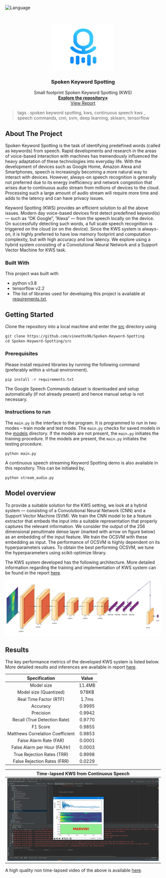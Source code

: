  ![Language](https://img.shields.io/badge/language-python--3.8-blue)

<!-- PROJECT LOGO -->
<br />

<p align="center">
  <a href="https://github.com/vineeths96/Spoken-Keyword-Spotting">
    <img src="docs/results/logo.jpg" alt="Logo" width="200" height="150">
  </a>
  <h3 align="center">Spoken Keyword Spotting</h3>
  <p align="center">
    Small footprint Spoken Keyword Spotting (KWS)
    <br />
    <a href=https://github.com/vineeths96/Spoken-Keyword-Spotting><strong>Explore the repository»</strong></a>
    <br />
    <a href=https://github.com/vineeths96/Spoken-Keyword-Spotting/blob/master/docs/report.pdf>View Report</a>
  </p>

</p>

> tags : spoken keyword spotting, kws, continuous speech kws , speech commands, cnn, svm, deep learning, sklearn, tensorflow



<!-- ABOUT THE PROJECT -->
## About The Project

Spoken Keyword Spotting is the task of identifying predefined words (called as keywords) from speech. Rapid developments and research in the areas of voice-based interaction with machines has tremendously influenced the heavy adaptation of these technologies into everyday life. With the development of devices such as Google Home, Amazon Alexa and Smartphones, speech is increasingly becoming a more natural way to interact with devices. However, always-on speech recognition is generally not preferred due to its energy inefficiency and network congestion that arises due to continuous audio stream from millions of devices to the cloud. Processing such a large amount of audio stream will require more time and adds to the latency and can have privacy issues.

Keyword Spotting (KWS) provides an efficient solution to all the above issues. Modern day voice-based devices first detect predefined keyword(s) — such as ”OK Google”, ”Alexa” — from the speech locally on the device. On successfully detecting such words, a full scale speech recognition is triggered on the cloud (or on the device). Since the KWS system is always-on, it is highly preferred to have low memory footprint and computation complexity, but with high accuracy and low latency. We explore using a hybrid system consisting of a Convolutional Neural Network and a Support Vector Machine for KWS task.

### Built With
This project was built with 

* python v3.8
* tensorflow v2.2
* The list of libraries used for developing this project is available at [requirements.txt](requirements.txt).



<!-- GETTING STARTED -->

## Getting Started

Clone the repository into a local machine and enter the [src](src) directory using

```shell
git clone https://github.com/vineeths96/Spoken-Keyword-Spotting
cd Spoken-Keyword-Spotting/src
```

### Prerequisites

Please install required libraries by running the following command (preferably within a virtual environment).

```shell
pip install -r requirements.txt
```

The Google Speech Commands dataset is downloaded and setup automatically (if not already present) and hence manual setup is not necessary. 

### Instructions to run

The `main.py` is the interface to the program. It is programmed to run in two modes – train mode and test mode. The `main.py` checks for saved models in the [models](models) directory. If the models are not present, the `main.py` initiates the training procedure. If the models are present, the `main.py` initiates the testing procedure.

```shell
python main.py
```

A continuous speech streaming Keyword Spotting demo is also available in this repository. This can be initiated by,   

```sh
python stream_audio.py
```



## Model overview

To provide a suitable solution for the KWS setting, we look at a hybrid system — consisting of a Convolutional Neural Network (CNN) and a Support Vector Machine (SVM). We train the CNN model to be a feature extractor that embeds the input into
a suitable representation that properly captures the relevant information. We consider the output of the 256 dimensional penultimate dense layer (marked with arrow on figure below) as an embedding of the input feature. We train the OCSVM with these embedding as input. The performance of OCSVM is highly dependent on its hyperparameters values. To obtain the best performing OCSVM, we tune the hyperparameters using scikit-optimize library.

The KWS system developed has the following architecture. More detailed information regarding the training and implementation of KWS system can be found in the report [here](docs/report.pdf).

![KWS](./docs/results/kws3.jpg)



<!-- RESULTS -->

## Results

The key performance metrics of the developed KWS system is listed below. More detailed results and inferences are available in report [here](./docs/report.pdf).

| Specification | Value |
| :------------------------------------------: | :-----------------: |
| Model size                                   | 11.4MB           |
| Model size (Quantized)                     | 978KB             |
| Real Time Factor (RTF)        | 1.7ms  |
| Accuracy                                     | 0.9995           |
| Precision                                    | 0.9942           |
| Recall (True Detection Rate)               | 0.9770          |
| F1 Score                         | 0.9855 |
| Matthews Correlation Coefficient | 0.9853 |
| False Alarm Rate (FAR)                     | 0.0001          |
| False Alarm per Hour (FA/Hr)   | 0.0003 |
| True Rejection Rates (TRR)                 | 0.9998          |
| False Rejection Rates (FRR)                | 0.0229           |

| Time-lapsed KWS from Continuous Speech |
| :------------------------------------: |
|    ![SKWS](./docs/results/demo.png)    |

A high quality non time-lapsed video of the above is available [here](./docs/results/demo.mp4). 








<!-- MARKDOWN LINKS & IMAGES -->
<!-- https://www.markdownguide.org/basic-syntax/#reference-style-links -->

